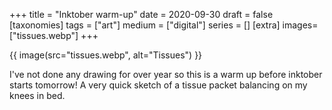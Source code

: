 +++
title = "Inktober warm-up"
date = 2020-09-30
draft =  false
[taxonomies]
tags = ["art"]
medium = ["digital"]
series = []
[extra]
images= ["tissues.webp"]
+++

{{ image(src="tissues.webp", alt="Tissues") }}

I've not done any drawing for over year so this is a warm up before inktober starts tomorrow! A very quick sketch of a tissue packet balancing on my knees in bed.
